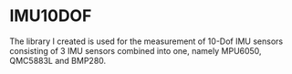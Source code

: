 # IMU10DOF
The library I created is used for the measurement of 10-Dof IMU sensors consisting of 3 IMU sensors combined into one, namely MPU6050, QMC5883L and BMP280.

